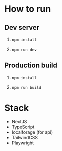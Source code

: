 # How to run

## Dev server

1. ```bash
   npm install
   ```

2. ```bash
   npm run dev
   ```

## Production build

1. ```bash
   npm install
   ```

2. ```bash
   npm run build
   ```

# Stack

- NextJS
- TypeScript
- localforage (for api)
- TailwindCSS
- Playwright
